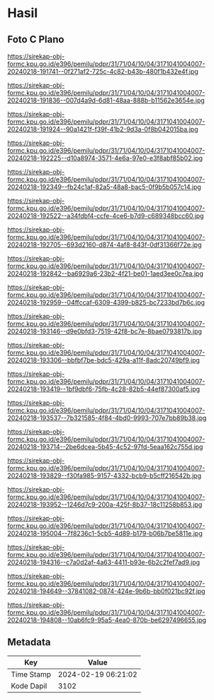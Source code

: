 # Hasil

## Foto C Plano

https://sirekap-obj-formc.kpu.go.id/e396/pemilu/pdpr/31/71/04/10/04/3171041004007-20240218-191741--0f271af2-725c-4c82-b43b-480f1b432e4f.jpg

https://sirekap-obj-formc.kpu.go.id/e396/pemilu/pdpr/31/71/04/10/04/3171041004007-20240218-191836--007d4a9d-6d81-48aa-888b-b11562e3654e.jpg

https://sirekap-obj-formc.kpu.go.id/e396/pemilu/pdpr/31/71/04/10/04/3171041004007-20240218-191924--90a1421f-f39f-41b2-9d3a-0f8b042015ba.jpg

https://sirekap-obj-formc.kpu.go.id/e396/pemilu/pdpr/31/71/04/10/04/3171041004007-20240218-192225--d10a8974-3571-4e6a-97e0-e3f8abf85b02.jpg

https://sirekap-obj-formc.kpu.go.id/e396/pemilu/pdpr/31/71/04/10/04/3171041004007-20240218-192349--fb24c1af-82a5-48a8-bac5-0f9b5b057c14.jpg

https://sirekap-obj-formc.kpu.go.id/e396/pemilu/pdpr/31/71/04/10/04/3171041004007-20240218-192522--a34fdbf4-ccfe-4ce6-b7d9-c689348bcc60.jpg

https://sirekap-obj-formc.kpu.go.id/e396/pemilu/pdpr/31/71/04/10/04/3171041004007-20240218-192705--693d2160-d874-4af8-843f-0df31366f72e.jpg

https://sirekap-obj-formc.kpu.go.id/e396/pemilu/pdpr/31/71/04/10/04/3171041004007-20240218-192842--ba6929a6-23b2-4f21-be01-1aed3ee0c7ea.jpg

https://sirekap-obj-formc.kpu.go.id/e396/pemilu/pdpr/31/71/04/10/04/3171041004007-20240218-192959--04ffccaf-6309-4399-b825-bc7233bd7b6c.jpg

https://sirekap-obj-formc.kpu.go.id/e396/pemilu/pdpr/31/71/04/10/04/3171041004007-20240218-193146--d9e0bfd3-7519-42f8-bc7e-8bae0793817b.jpg

https://sirekap-obj-formc.kpu.go.id/e396/pemilu/pdpr/31/71/04/10/04/3171041004007-20240218-193306--bbfbf7be-bdc5-429a-a11f-8adc20749bf9.jpg

https://sirekap-obj-formc.kpu.go.id/e396/pemilu/pdpr/31/71/04/10/04/3171041004007-20240218-193419--1bf9dbf6-75fb-4c28-82b5-44ef87300af5.jpg

https://sirekap-obj-formc.kpu.go.id/e396/pemilu/pdpr/31/71/04/10/04/3171041004007-20240218-193537--7b321585-4f84-4bd0-9993-707e7bb89b38.jpg

https://sirekap-obj-formc.kpu.go.id/e396/pemilu/pdpr/31/71/04/10/04/3171041004007-20240218-193714--2be6dcea-5b45-4c52-97fd-5eaa162c755d.jpg

https://sirekap-obj-formc.kpu.go.id/e396/pemilu/pdpr/31/71/04/10/04/3171041004007-20240218-193829--f30fa985-9157-4332-bcb9-b5cff216542b.jpg

https://sirekap-obj-formc.kpu.go.id/e396/pemilu/pdpr/31/71/04/10/04/3171041004007-20240218-193952--1246d7c9-200a-425f-8b37-18c11258b853.jpg

https://sirekap-obj-formc.kpu.go.id/e396/pemilu/pdpr/31/71/04/10/04/3171041004007-20240218-195004--7f8236c1-5cb5-4d89-b179-b06b7be5811e.jpg

https://sirekap-obj-formc.kpu.go.id/e396/pemilu/pdpr/31/71/04/10/04/3171041004007-20240218-194316--c7a0d2af-4a63-4411-b93e-6b2c2fef7ad9.jpg

https://sirekap-obj-formc.kpu.go.id/e396/pemilu/pdpr/31/71/04/10/04/3171041004007-20240218-194649--37841082-0874-424e-9b6b-bb0f021bc92f.jpg

https://sirekap-obj-formc.kpu.go.id/e396/pemilu/pdpr/31/71/04/10/04/3171041004007-20240218-194808--10ab6fc9-95a5-4ea0-870b-be6297496655.jpg


## Metadata

| Key        | Value               |
| ---------- | ------------------- |
| Time Stamp | 2024-02-19 06:21:02 |
| Kode Dapil | 3102                |




